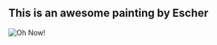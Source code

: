 ## This is an awesome painting by Escher

![Oh Now!][escher]

[escher]: /static/test_posts/img/Escher.jpg "First Example"
